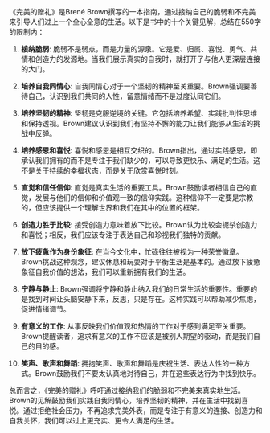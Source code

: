 《完美的赠礼》是Brené Brown撰写的一本指南，通过接纳自己的脆弱和不完美来引导人们过上一个全心全意的生活。以下是书中的十个关键见解，总结在550字的限制内：

1. **接纳脆弱**: 脆弱不是弱点，而是力量的源泉。它是爱、归属、喜悦、勇气、共情和创造力的发源地。当我们展示真实的自我时，就打开了与他人更深层连接的大门。

2. **培养自我同情心**: 自我同情心对于一个坚韧的精神至关重要。Brown强调要善待自己，认识到我们共同的人性，留意情绪而不是过度认同它们。

3. **培养坚韧的精神**: 坚韧是克服逆境的关键。它包括培养希望、实践批判性思维和保持透视。Brown建议认识到我们有坚持不懈的能力让我们能够从生活的挑战中反弹。

4. **培养感恩和喜悦**: 喜悦和感恩是相互交织的。Brown指出，通过实践感恩，即承认我们拥有的而不是专注于我们缺少的，可以导致更快乐、满足的生活。这不是关于持续的幸福状态，而是关于欣赏喜悦时刻。

5. **直觉和信任信仰**: 直觉是真实生活的重要工具。Brown鼓励读者相信自己的直觉，发展与他们的信仰和价值观一致的信仰实践。这种信仰不一定要是宗教的，但应该提供一个理解世界和我们在其中的位置的框架。

6. **创造力胜于比较**: 接受创造力意味着放下比较。Brown认为比较会扼杀创造力和喜悦；相反，我们应该专注于表达自己和珍视我们独特的贡献。

7. **放下疲惫作为身份象征**: 在当今文化中，忙碌往往被视为一种荣誉徽章。Brown挑战这种观念，建议休息和玩耍对于平衡生活是基本的。通过放下疲惫象征自我价值的想法，我们可以重新拥有我们的生活。

8. **宁静与静止**: Brown强调将宁静和静止纳入我们的日常生活的重要性。重要的是找到时间让头脑安静下来，反思，只是存在。这种实践可以帮助减少焦虑，促进情绪调节。

9. **有意义的工作**: 从事反映我们价值观和热情的工作对于感到满足至关重要。Brown提醒读者，追求有意义的工作不应该是被别人期望的驱动，而是我们自己的目的感。

10. **笑声、歌声和舞蹈**: 拥抱笑声、歌声和舞蹈是庆祝生活、表达人性的一种方式。Brown鼓励我们不要太认真地对待自己，并在这些表达行为中找到快乐。

总而言之，《完美的赠礼》呼吁通过接纳我们的脆弱和不完美来真实地生活。Brown的见解鼓励我们实践自我同情心，培养坚韧的精神，并在生活中找到喜悦。通过拒绝社会压力，不再追求完美外表，而是专注于有意义的连接、创造力和自我关怀，我们可以过上更充实、更令人满足的生活。
